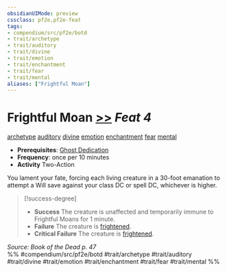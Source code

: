 ```yaml
---
obsidianUIMode: preview
cssclass: pf2e,pf2e-feat
tags:
- compendium/src/pf2e/botd
- trait/archetype
- trait/auditory
- trait/divine
- trait/emotion
- trait/enchantment
- trait/fear
- trait/mental
aliases: ["Frightful Moan"]
---
```

# Frightful Moan  [>>](rules/core-rulebook/chapter-9-playing-the-game.md#Actions "Two-Action") *Feat 4*  
[archetype](rules/traits/archetype.md)  [auditory](rules/traits/auditory.md)  [divine](rules/traits/divine.md)  [emotion](rules/traits/emotion.md)  [enchantment](rules/traits/enchantment.md)  [fear](rules/traits/fear.md)  [mental](rules/traits/mental.md)  

- **Prerequisites**: [Ghost Dedication](compendium/feats/ghost-dedication-botd.md)
- **Frequency**: once per 10 minutes
- **Activity** Two-Action

You lament your fate, forcing each living creature in a 30-foot emanation to attempt a Will save against your class DC or spell DC, whichever is higher.

> [!success-degree] 
> - **Success** The creature is unaffected and temporarily immune to Frightful Moans for 1 minute.
> - **Failure** The creature is [frightened](rules/conditions.md#Frightened).
> - **Critical Failure** The creature is [frightened](rules/conditions.md#Frightened).

*Source: Book of the Dead p. 47*  
%% #compendium/src/pf2e/botd #trait/archetype #trait/auditory #trait/divine #trait/emotion #trait/enchantment #trait/fear #trait/mental %%